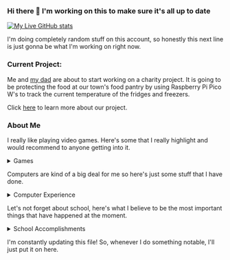 ### Hi there 👋 I'm working on this to make sure it's all up to date

[![My Live GitHub stats](https://github-readme-stats.vercel.app/api?username=gibslee&show_icons=true&theme=great-gatsby)](https://github.com/gibslee/)

I'm doing completely random stuff on this account, so honestly this next line is just gonna be what I'm working on right now.

### Current Project:

Me and [my dad](https://github.com/Myoldmopar) are about to start working on a charity project. It is going to be protecting the food at our town's food pantry by using Raspberry Pi Pico W's to track the current temperature of the fridges and freezers.

Click [here](https://github.com/gibslee/PantryTemp) to learn more about our project.

### About Me

I really like playing video games. Here's some that I really highlight and would recommend to anyone getting into it.

<details>
  <summary>Games</summary>
  <ul>
    <li>Chess <a href="https://chess.com/members/gsl4295">(My chess.com account.)</a></li>
    <li>Hogwarts Legacy (I just got it like a week ago, it's SO GOOD)</li>
    <li>Minecraft</li>
    <li>Rocket League (I'm Diamond 1 at the time of writing)</li>
  </ul>
</details>

Computers are kind of a big deal for me so here's just some stuff that I have done.
  
<details>
  <summary>Computer Experience</summary>
  <ul>
    <dt>Built my own PC from scratch. My specs are listed as follows:</dt>
    <ul>
      <li>CPU = Intel Core i5-12600K</li>
      <li>RAM = 32GB of 3200Mhz (16GB x 2)</li>
      <li>MB = ROG Strix B660-A</li>
      <li>GPU = ASRock Radeon RX6700XT Challenger Series</li>
      <li>PSU = EVGA 850W 80+ Certified Gold Fully Modular</li>
      <li>Case = Corsair 220T RGB</li>
    </ul>
    <dt>Before I made my computer, I downloaded Ubuntu 22.04 LTS to my computer for a short-term solution until I wanted to get Windows 11. It was actually tougher than I thought it would be to switch back to Windows, but I did in the end. </dt>
    </dl>
  </details>

Let's not forget about school, here's what I believe to be the most important things that have happened at the moment.

<details>
  <summary>School Accomplishments</summary>
  <ul>
    <li>I'm a freshman in High School, currently maintaining 4.0 GPA throughout the year</li>
    <li>Earned the opportunity to go to the State Solo & Ensemble band competition at the Oklahoma State campus, UPDATE: We got a 2, meaning an excellent rating.</li>
    <li>Won a trophy for getting the best score on a STEM test in the state at my grade level. (This was during the fall of 2021)</li>
    <li>Best chess player in my class (Prove me wrong)</li>
    <li>Earned my spot in the National Honor Society</li>
  </ul>
  </details>

I'm constantly updating this file! So, whenever I do something notable, I'll just put it on here.
  
